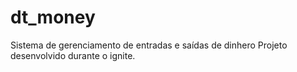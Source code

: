 # dt_money
Sistema de gerenciamento de entradas e saídas de dinhero
Projeto desenvolvido durante o ignite.
